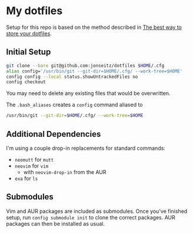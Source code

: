 # My dotfiles

Setup for this repo is based on the method described in [The best way to store your dotfiles][1].

## Initial Setup

```sh
git clone --bare git@github.com:jonseitz/dotfiles $HOME/.cfg
alias config='/usr/bin/git --git-dir=$HOME/.cfg/ --work-tree=$HOME'
config config --local status.showUntrackedFiles no
config checkout
```

You may need to delete any existing files that would be overwritten.

The `.bash_aliases` creates a `config` command aliased to 

```sh
/usr/bin/git --git-dir=$HOME/.cfg/ --work-tree=$HOME
```

## Additional Dependencies 

I'm using a couple drop-in replacements for standard commands:

- `neomutt` for `mutt`
- `neovim` for `vim`
  - with `neovim-drop-in` from the AUR
- `exa` for `ls`

## Submodules

Vim and AUR packages are included as submodules. Once you've finished setup, run `config submodule init` to clone the correct packages. AUR packages can then be installed as usual.

[1]: https://developer.atlassian.com/blog/2016/02/best-way-to-store-dotfiles-git-bare-repo/
